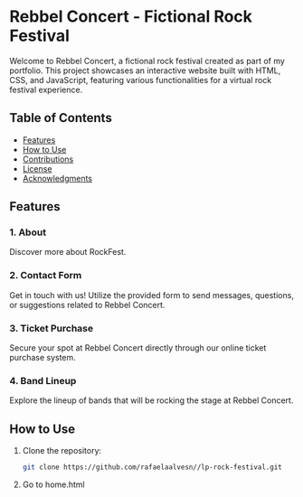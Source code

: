 # Rebbel Concert - Fictional Rock Festival

Welcome to  Rebbel Concert, a fictional rock festival created as part of my portfolio. This project showcases an interactive website built with HTML, CSS, and JavaScript, featuring various functionalities for a virtual rock festival experience.

## Table of Contents

- [Features](#features)
- [How to Use](#how-to-use)
- [Contributions](#contributions)
- [License](#license)
- [Acknowledgments](#acknowledgments)

## Features

### 1. About
Discover more about RockFest.

### 2. Contact Form
Get in touch with us! Utilize the provided form to send messages, questions, or suggestions related to Rebbel Concert.

### 3. Ticket Purchase
Secure your spot at  Rebbel Concert directly through our online ticket purchase system.

### 4. Band Lineup
Explore the lineup of bands that will be rocking the stage at Rebbel Concert. 

## How to Use

1. Clone the repository:

   ```bash
   git clone https://github.com/rafaelaalvesn//lp-rock-festival.git

2. Go to home.html
